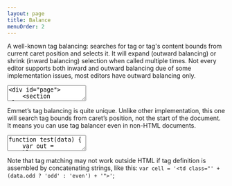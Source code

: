 ```yaml
---
layout: page
title: Balance
menuOrder: 2
---
```

A well-known tag balancing: searches for tag or tag's content bounds from current caret position and selects it. It will expand (outward balancing) or shrink (inward balancing) selection when called multiple times. Not every editor supports both inward and outward balancing due of some implementation issues, most editors have outward balancing only.

<textarea class="movie-def">
&lt;div id="page"&gt;
	&lt;section class="content"&gt;
		&lt;h1&gt;Document example&lt;/h1&gt;
		&lt;p&gt;Lorem ipsum |dolor sit amet.&lt;/p&gt;
	&lt;/section&gt;
&lt;/div&gt;
@@@
tooltip: Place caret inside tag’s content and run “Balance” action to select it
run: emmet.balance_outward ::: “Balance Outward” (Cmd-D)
wait: 1000
tooltip: Run action multiple times to expand selection
run: {command: 'emmet.balance_outward', times: 5}
wait: 1000
tooltip: Run “Balance Inward” action to shrink selection
wait: 1000
run: {command: 'emmet.balance_inward', times: 5} ::: “Balance Inward (Shift-Cmd-D)
</textarea>

Emmet’s tag balancing is quite unique. Unlike other implementation, this one will search tag bounds from caret’s position, not the start of the document. It means you can use tag balancer even in non-HTML documents.

<textarea class="movie-def">
function test(data) {
	var out = '&lt;table&gt;';
	for (var i = data.rows.length - 1; i >= 0; i--) {
		var row = data.rows[i];
		out += '&lt;tr&gt;';

		for (var j = row.cells.length - 1; j >= 0; j--) {
			out += '&lt;td&gt;' + row.|cells[j] + '&lt;/td&gt;';
		}

		out += '&lt;/tr&gt;';
	}

	out += '&lt;/table&gt;';
	return out;
}
@@@
tooltip: {text: 'Place caret somewhere between opening and closing tag. Run “Balance” action and, if tag definitions are consistent enough, they will match', wait: 7000}
run: {command: 'emmet.balance_outward', times: 6} ::: Balance” (Cmd-D)
@@@
mode: text/javascript
</textarea>

Note that tag matching may not work outside HTML if tag definition is assembled by concatenating strings, like this: `var cell = '<td class="' + (data.odd ? 'odd' : 'even') + '">'`;